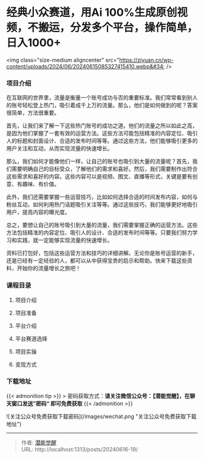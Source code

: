 # 经典小众赛道，用Ai 100%生成原创视频，不搬运，分发多个平台，操作简单，日入1000&#43;


&lt;img class=&#34;size-medium aligncenter&#34; src=&#34;https://ziyuan.cn/wp-content/uploads/2024/06/20240615085327415410.webp&#34;  /&gt;

###  项目介绍

在互联网的世界里，流量是衡量一个账号成功与否的重要标准。我们常常看到别人的账号轻松登上热门，吸引着成千上万的流量。那么，他们是如何做到的呢？答案很简单，方法很重要。

首先，让我们来了解一下这些热门账号的成功之道。他们的流量之所以如此之高，是因为他们掌握了一套有效的运营方法。这些方法可能包括精准的内容定位、吸引人的标题和封面设计、合适的发布时间等等。通过这些方法，他们能够吸引更多的用户关注和互动，从而实现流量的快速增长。

那么，我们如何才能像他们一样，让自己的账号也吸引到大量的流量呢？首先，我们需要明确自己的目标受众，了解他们的需求和喜好。然后，我们需要制作出符合这些需求和喜好的内容。这些内容可以是视频、图文、直播等形式，关键是要有创意、有趣味、有价值。

此外，我们还需要掌握一些运营技巧，比如如何选择合适的时间发布内容，如何与粉丝互动，如何利用热门话题吸引关注等等。通过这些技巧，我们能够更好地吸引用户，提高内容的曝光度。

总之，要想让自己的账号吸引到大量的流量，我们需要掌握正确的运营方法。这些方法包括精准的内容定位、吸引人的设计、合适的发布时间等等。只要我们努力学习和实践，就一定能够实现流量的快速增长。

资料已打包好，包括这些运营方法和技巧的详细讲解。无论你是账号运营的新手，还是已经有一定经验的人，都可以从中获得宝贵的启示和帮助。快来下载这些资料，开始你的流量增长之旅吧！


###  课程目录

 1. 项目介绍

 1. 项目准备

 1. 平台介绍

 1. 平台赛道选择

 1. 项目实操

 1. 变现方式



### 下载地址




{{&lt; admonition tip &gt;}}
&gt; 密码获取方式：**请关注微信公众号：【潜能觉醒】，在聊天窗口发送”密码“ 即可免费获取**
{{&lt; /admonition &gt;}}


![关注公众号免费获取下载密码](/images/wechat.png &#34;关注公众号免费获取下载地址&#34;)

---

> 作者: [潜能觉醒](/)  
> URL: http://localhost:1313/posts/20240616-19/  

